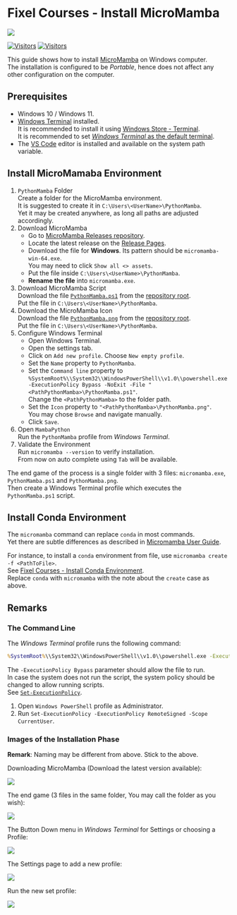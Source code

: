 # Fixel Courses - Install MicroMamba

[![](./FixelAlgorithmsLogo.png)](https://fixelalgorithms.gitlab.io)

[![Visitors](https://hits.seeyoufarm.com/api/count/incr/badge.svg?url=https%3A%2F%2Fgithub.com%2FRoyiAvital%2FStackExchangeCodes&count_bg=%2379C83D&title_bg=%23555555&icon=&icon_color=%23E7E7E7&title=Visitors+%28Daily+%2F+Total%29&edge_flat=false)](https://github.com/FixelAlgorithmsTeam/FixelCourses)
[![Visitors](https://api.visitorbadge.io/api/combined?path=https%3A%2F%2Fgithub.com%2FRoyiAvital%2FStackExchangeCodes&labelColor=%23f47373&countColor=%23555555&style=plastic)](https://github.com/FixelAlgorithmsTeam/FixelCourses) <!-- https://www.visitorbadge.io -->

This guide shows how to install [MicroMamba](https://github.com/mamba-org/mamba) on Windows computer.  
The installation is configured to be _Portable_, hence does not affect any other configuration on the computer.

## Prerequisites

 - Windows 10 / Windows 11.
 - [Windows Terminal](https://github.com/microsoft/terminal) installed.  
   It is recommended to install it using [Windows Store - Terminal](https://apps.microsoft.com/detail/9n0dx20hk701).  
   It is recommended to set [_Windows Terminal_ as the default terminal](https://superuser.com/questions/1789185).  
 - The [VS Code](https://code.visualstudio.com) editor is installed and available on the system path variable.

## Install MicroMamaba Environment

1. `PythonMamba` Folder  
   Create a folder for the MicroMamba environment.  
   It is suggested to create it in `C:\Users\<UserName>\PythonMamba`.  
   Yet it may be created anywhere, as long all paths are adjusted accordingly.
2. Download MicroMamba  
    - Go to [MicroMamba Releases repository](https://github.com/mamba-org/micromamba-releases).  
    - Locate the latest release on the [Release Pages](https://github.com/mamba-org/micromamba-releases/releases).
    - Download the file for **Windows**. Its pattern should be `micromamba-win-64.exe`.  
      You may need to click `Show all <> assets`.
    - Put the file inside `C:\Users\<UserName>\PythonMamba`.
    - **Rename the file** into `micromamba.exe`.
3. Download MicroMamba Script  
   Download the file [`PythonMamba.ps1`](./PythonMamba.ps1) from the [repository root](./).  
   Put the file in `C:\Users\<UserName>\PythonMamba`.
4. Download the MicroMamba Icon  
   Download the file [`PythonMamba.png`](./PythonMamba.png) from the [repository root](./).  
   Put the file in `C:\Users\<UserName>\PythonMamba`.
5. Configure Windows Terminal
    - Open Windows Terminal.
    - Open the settings tab.
    - Click on `Add new profile`. Choose `New empty profile`.
    - Set the `Name` property to `PythonMamba`.
    - Set the `Command line` property to `%SystemRoot%\\System32\\WindowsPowerShell\\v1.0\\powershell.exe -ExecutionPolicy Bypass -NoExit -File "<PathPythonMamba>\PythonMamba.ps1"`.  
      Change the `<PathPythonMamba>` to the folder path.
    - Set the `Icon` property to `"<PathPythonMamba>\PythonMamba.png"`.  
      You may chose `Browse` and navigate manually.
    - Click `Save`.
6. Open `MambaPython`  
   Run the `PythonMamba` profile from _Windows Terminal_.
7. Validate the Environment  
   Run `micromamba --version` to verify installation.  
   From now on auto complete using `Tab` will be available.

The end game of the process is a single folder with 3 files: `micromamba.exe`, `PythonMamba.ps1` and `PythonMamba.png`.  
Then create a Windows Terminal profile which executes the `PythonMamba.ps1` script.

## Install Conda Environment

The `micromamba` command can replace `conda` in most commands.  
Yet there are subtle differences as described in [Micromamba User Guide](https://mamba.readthedocs.io/en/latest/user_guide/micromamba.html).  

For instance, to install a `conda` environment from file, use `micromamba create -f <PathToFile>`.  
See [Fixel Courses - Install Conda Environment](./InstallCondaEnv.md).  
Replace `conda` with `micromamba` with the note about the `create` case as above.


## Remarks

### The Command Line

The _Windows Terminal_ profile runs the following command:

```cmd
%SystemRoot%\\System32\\WindowsPowerShell\\v1.0\\powershell.exe -ExecutionPolicy Bypass -NoExit -File "<PathPython>\MambaPython.ps1" 
```

The `-ExecutionPolicy Bypass` parameter should allow the file to run.  
In case the system does not run the script, the system policy should be changed to allow running scripts.  
See [`Set-ExecutionPolicy`](https://learn.microsoft.com/en-us/powershell/module/microsoft.powershell.security/set-executionpolicy).  

1. Open `Windows PowerShell` profile as Administrator.
2. Run `Set-ExecutionPolicy -ExecutionPolicy RemoteSigned -Scope CurrentUser`.


### Images of the Installation Phase

**Remark**: Naming may be different from above. Stick to the above.

Downloading MicroMamba (Download the latest version available):

![](https://i.imgur.com/qF2aisQ.png)
<!-- ![](https://i.postimg.cc/658ngMKn/image.png) -->


<!-- ![](https://i.imgur.com/qd8SkzA.png) -->
<!-- ![](https://i.postimg.cc/jqpL1RvG/image.png) -->

<!-- ![](https://i.imgur.com/CEohdVS.png) -->
<!-- https://i.postimg.cc/j5GdBh6z/CEohdVS.png -->

The end game (3 files in the same folder, You may call the folder as you wish):

![](https://i.imgur.com/q6v4MgN.png)
<!-- ![](https://postimg.cc/YvrmGzD4/4b984d55) -->

The Button Down menu in _Windows Terminal_ for Settings or choosing a Profile:

![](https://i.imgur.com/X1HnfTS.png)
<!-- ![](https://i.postimg.cc/0NnSghr7/image.png) -->

The Settings page to add a new profile:

![](https://i.imgur.com/okGMJP2.png)
<!-- ![](https://i.postimg.cc/tJKZtjmG/image.png) -->

Run the new set profile:

![](https://i.imgur.com/ebYB4v1.png)
<!-- ![](https://i.postimg.cc/Y2W6nrQW/image.png) -->
